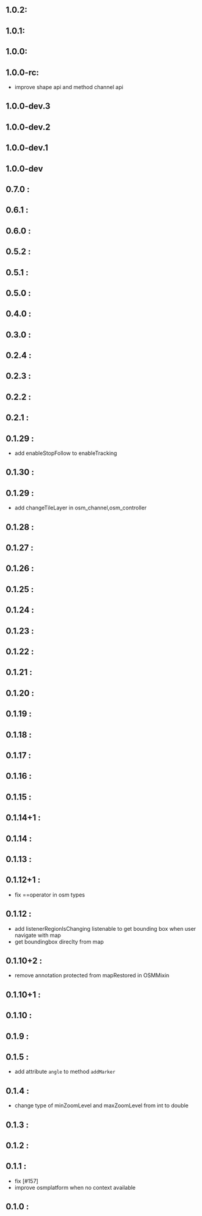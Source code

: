 ## 1.0.2:
## 1.0.1:
## 1.0.0: 
## 1.0.0-rc: 
* improve shape api and method channel api
## 1.0.0-dev.3
## 1.0.0-dev.2
## 1.0.0-dev.1
## 1.0.0-dev
## 0.7.0 :
## 0.6.1 :
## 0.6.0 :
## 0.5.2 :
## 0.5.1 :
## 0.5.0 :
## 0.4.0 :
## 0.3.0 :
## 0.2.4 :
## 0.2.3 :
## 0.2.2 :
## 0.2.1 :
## 0.1.29 : 
* add enableStopFollow to enableTracking
## 0.1.30 : 
## 0.1.29 : 
* add changeTileLayer in osm_channel,osm_controller
## 0.1.28 :
## 0.1.27 :
## 0.1.26 :
## 0.1.25 :
## 0.1.24 :
## 0.1.23 :
## 0.1.22 :
## 0.1.21 :
## 0.1.20 :
## 0.1.19 :
## 0.1.18 :
## 0.1.17 :
## 0.1.16 :
## 0.1.15 :
## 0.1.14+1 :
## 0.1.14 :
## 0.1.13 :
## 0.1.12+1 :
* fix ==operator in osm types 
## 0.1.12 : 
* add listenerRegionIsChanging listenable to get bounding box when user navigate with map
* get boundingbox direclty from map

## 0.1.10+2 :
* remove annotation protected from mapRestored in OSMMixin
## 0.1.10+1 :
## 0.1.10 :
## 0.1.9 :
## 0.1.5 :
* add attribute `angle` to method `addMarker`
## 0.1.4 :
* change type of minZoomLevel and maxZoomLevel from int to double
## 0.1.3 :
## 0.1.2 :
## 0.1.1 :
* fix [#157]
* improve osmplatform when no context available
## 0.1.0 : 

